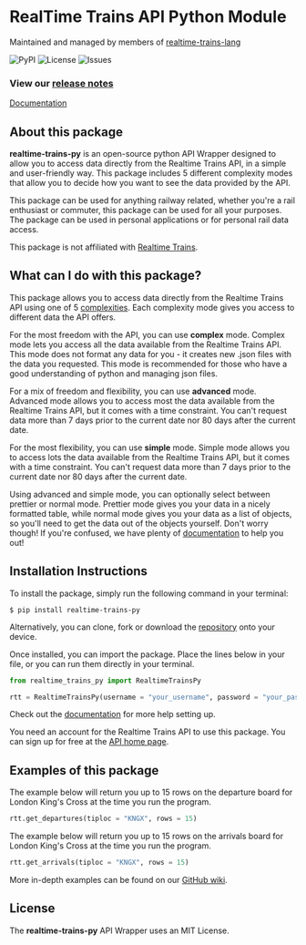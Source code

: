 # RealTime Trains API Python Module

Maintained and managed by members of [realtime-trains-lang](https://github.com/realtime-trains-lang)

![PyPI](https://img.shields.io/pypi/v/realtime-trains-py) ![License](https://img.shields.io/github/license/realtime-trains-lang/realtime-trains-py) ![Issues](https://img.shields.io/github/issues/realtime-trains-lang/realtime-trains-py)


### View our [release notes](https://github.com/realtime-trains-lang/realtime-trains-py/wiki/Release-Notes)

[Documentation](https://github.com/realtime-trains-lang/realtime-trains-py/wiki/Home)

## About this package

**realtime-trains-py** is an open-source python API Wrapper designed to allow you to access data directly from the Realtime Trains API, in a simple and user-friendly way. This package includes 5 different complexity modes that allow you to decide how you want to see the data provided by the API.

This package can be used for anything railway related, whether you're a rail enthusiast or commuter, this package can be used for all your purposes. The package can be used in personal applications or for personal rail data access. 

This package is not affiliated with [Realtime Trains](https://www.realtimetrains.co.uk/).

## What can I do with this package?
This package allows you to access data directly from the Realtime Trains API using one of 5 [complexities](https://github.com/realtime-trains-lang/realtime-trains-py/wiki/Complexity). Each complexity mode gives you access to different data the API offers. 

For the most freedom with the API, you can use **complex** mode. Complex mode lets you access all the data available from the Realtime Trains API. This mode does not format any data for you - it creates new .json files with the data you requested. This mode is recommended for those who have a good understanding of python and managing json files.

For a mix of freedom and flexibility, you can use **advanced** mode. Advanced mode allows you to access most the data available from the Realtime Trains API, but it comes with a time constraint. You can't request data more than 7 days prior to the current date nor 80 days after the current date. 

For the most flexibility, you can use **simple** mode. Simple mode allows you to access lots the data available from the Realtime Trains API, but it comes with a time constraint. You can't request data more than 7 days prior to the current date nor 80 days after the current date. 

Using advanced and simple mode, you can optionally select between prettier or normal mode. Prettier mode gives you your data in a nicely formatted table, while normal mode gives you your data as a list of objects, so you'll need to get the data out of the objects yourself. Don't worry though! If you're confused, we have plenty of [documentation](https://github.com/realtime-trains-lang/realtime-trains-py/wiki/Home) to help you out! 


## Installation Instructions

To install the package, simply run the following command in your terminal:
```
$ pip install realtime-trains-py
``` 
Alternatively, you can clone, fork or download the [repository](https://github.com/realtime-trains-lang/realtime-trains-py) onto your device. 

Once installed, you can import the package. Place the lines below in your file, or you can run them directly in your terminal.
```python
from realtime_trains_py import RealtimeTrainsPy

rtt = RealtimeTrainsPy(username = "your_username", password = "your_password", complexity = "c")
```

Check out the [documentation](https://github.com/realtime-trains-lang/realtime-trains-py/wiki/Home) for more help setting up.

You need an account for the Realtime Trains API to use this package. You can sign up for free at the [API home page](https://api.rtt.io). 


## Examples of this package

The example below will return you up to 15 rows on the departure board for London King's Cross at the time you run the program. 
```python
rtt.get_departures(tiploc = "KNGX", rows = 15)
```

The example below will return you up to 15 rows on the arrivals board for London King's Cross at the time you run the program. 
```python
rtt.get_arrivals(tiploc = "KNGX", rows = 15)
```

More in-depth examples can be found on our [GitHub wiki](https://github.com/realtime-trains-lang/realtime-trains-py/wiki/Home). 


## License

The **realtime-trains-py** API Wrapper uses an MIT License.